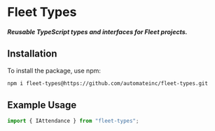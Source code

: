# Fleet Types

##### Reusable TypeScript types and interfaces for Fleet projects.

## Installation

To install the package, use npm:

```bash
npm i fleet-types@https://github.com/automateinc/fleet-types.git
```

## Example Usage

```js
import { IAttendance } from "fleet-types";
```
